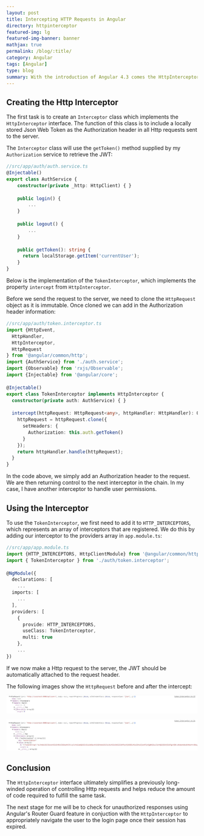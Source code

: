 ```yaml
---
layout: post
title: Intercepting HTTP Requests in Angular
directory: httpinterceptor
featured-img: lg
featured-img-banner: banner
mathjax: true
permalink: /blog/:title/
category: Angular
tags: [Angular]
type: blog
summary: With the introduction of Angular 4.3 comes the HttpInterceptor interface. A benefit of this is to allow us to transform outgoing requests (preprocess) and transform response event streams (postprocess) of Http requests. In this blog post, I'm going to take advantage of preprocessing requests using Angular's HttpInterceptor to automatically attach authentication information to response headers.
---
```


## Creating the Http Interceptor ##
The first task is to create an `Interceptor` class which implements the `HttpInterceptor` interface.
The function of this class is to include a locally stored Json Web Token as the Authorization header in
all Http requests sent to the server.

The `Interceptor` class will use the `getToken()` method supplied by my `Authorization` service to retrieve the JWT:

```typescript
//src/app/auth/auth.service.ts
@Injectable()
export class AuthService {
    constructor(private _http: HttpClient) { }
  
    public login() {
        ...
    }
    
    public logout() {
        ...
    }
    
    public getToken(): string {
      return localStorage.getItem('currentUser');
    }
}
```

Below is the implementation of the  `TokenInterceptor`, which implements the property 
`intercept` from `HttpInterceptor`. 

Before we send the request to the server, we need to clone the `HttpRequest` object
as it is immutable. Once cloned we can add in the Authorization header information:

```typescript
//src/app/auth/token.interceptor.ts
import {HttpEvent,
  HttpHandler,
  HttpInterceptor,
  HttpRequest
} from '@angular/common/http';
import {AuthService} from './auth.service';
import {Observable} from 'rxjs/Observable';
import {Injectable} from '@angular/core';

@Injectable()
export class TokenInterceptor implements HttpInterceptor {
  constructor(private auth: AuthService) { }

  intercept(httpRequest: HttpRequest<any>, httpHandler: HttpHandler): Observable<HttpEvent<any>> {
    httpRequest = httpRequest.clone({
      setHeaders: {
        Authorization: this.auth.getToken()
      }
    });
    return httpHandler.handle(httpRequest);
  }
}
```

In the code above, we simply add an Authorization header to the request. We are then
returning control to the next interceptor in the chain. In my case, I have another interceptor
to handle user permissions.

## Using the Interceptor ##
To use the `TokenInterceptor`, we first need to add it to `HTTP_INTERCEPTORS`, 
which represents an array of interceptors that are registered.
We do this by adding our interceptor to the providers array in `app.module.ts`:

```typescript
//src/app/app.module.ts
import {HTTP_INTERCEPTORS, HttpClientModule} from '@angular/common/http';
import { TokenInterceptor } from './auth/token.interceptor';

@NgModule({
  declarations: [
    ...
  imports: [
    ...
  ],
  providers: [
    {
      provide: HTTP_INTERCEPTORS,
      useClass: TokenInterceptor,
      multi: true
    },
    ...
})
```

If we now make a Http request to the server, the JWT should be automatically
attached to the request header.

The following images show the `HttpRequest` before and after the intercept:

![alt text](../../assets/img/posts/blog/httpinterceptor/before-intercept.JPG "Before Html Intercept")

![alt text](../../assets/img/posts/blog/httpinterceptor/after-intercept.JPG "After Html Intercept")

## Conclusion ##
The `HttpInterceptor` interface ultimately simplifies a previously long-winded operation of 
controlling Http requests and helps reduce the amount of code required to fulfill the same task.

The next stage for me will be to check for unauthorized responses using Angular's Router Guard feature 
in conjuction with the `HttpInterceptor` to appropriately navigate the user to the login page
once their session has expired.